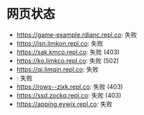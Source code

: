 # 网页状态
- https://game-example.rdianc.repl.co: 失败
- https://jsn.limkon.repl.co: 失败
- https://sak.kmco.repl.co: 失败 (403)
- https://ko.limkco.repl.co: 失败 (502)
- https://qi.limqin.repl.co: 失败
- : 失败
- https://rows--zixk.repl.co: 失败 (403)
- https://ssd.zockq.repl.co: 失败 (403)
- https://apping.eywjx.repl.co: 失败
